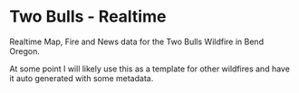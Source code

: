 Two Bulls - Realtime
==================

Realtime Map, Fire and News data for the Two Bulls Wildfire in Bend Oregon. 

At some point I will likely use this as a template for other wildfires and have it auto generated with some metadata. 
